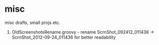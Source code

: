 # misc
misc drafts, small projs etc.

1) OldScreenshotsRename.groovy - rename ScrnShot_092412_011436 -> ScrnShot_2012-09-24_011436 for better readability

